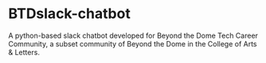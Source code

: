# BTDslack-chatbot
A python-based slack chatbot developed for Beyond the Dome Tech Career Community, a subset community of Beyond the Dome in the College of Arts &amp; Letters.
